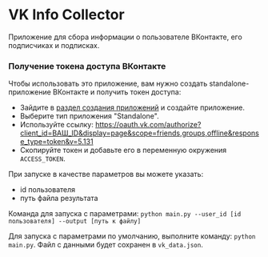 # VK Info Collector

Приложение для сбора информации о пользователе ВКонтакте, его подписчиках и подписках.
### Получение токена доступа ВКонтакте
Чтобы использовать это приложение, вам нужно создать standalone-приложение ВКонтакте и получить токен доступа:
- Зайдите в [раздел создания приложений](https://vk.com/apps?act=manage) и создайте приложение.
- Выберите тип приложения "Standalone".
- Используйте ссылку: https://oauth.vk.com/authorize?client_id=ВАШ_ID&display=page&scope=friends,groups,offline&response_type=token&v=5.131
- Скопируйте токен и добавьте его в переменную окружения `ACCESS_TOKEN`.

При запуске в качестве параметров вы можете указать:
- id пользователя
- путь файла результата

Команда для запуска с параметрами: ```python main.py --user_id [id пользователя] --output [путь к файлу]```



Для запуска с параметрами по умолчанию, выполните команду:
```python main.py```.
Файл с данными будет сохранен в `vk_data.json`.
